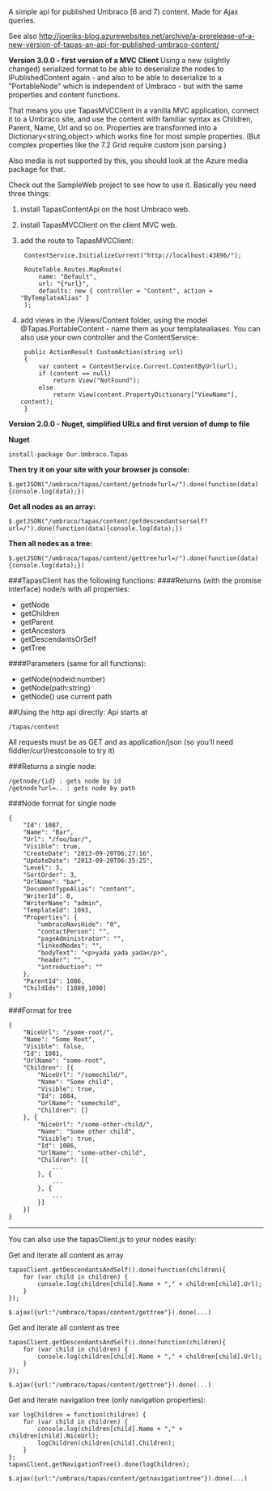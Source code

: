 A simple api for published Umbraco (6 and 7) content. Made for Ajax queries.

See also http://joeriks-blog.azurewebsites.net/archive/a-prerelease-of-a-new-version-of-tapas-an-api-for-published-umbraco-content/

**Version 3.0.0 - first version of a MVC Client**
Using a new (slightly changed) serialized format to be able to deserialize the nodes to IPublishedContent again - and also to be able
to deserialize to a "PortableNode" which is independent of Umbraco - but with the same properties and content functions.

That means you use TapasMVCClient in a vanilla MVC application, connect it to a Umbraco site, and use the content with familiar
syntax as Children, Parent, Name, Url and so on. Properties are transformed into a Dictionary<string,object> which works fine for most
simple properties. (But complex properties like the 7.2 Grid require custom json parsing.) 

Also media is not supported by this, you should look at the Azure media package for that.

Check out the SampleWeb project to see how to use it. Basically you need three things:
1) install TapasContentApi on the host Umbraco web.
2) install TapasMVCClient on the client MVC web.
3) add the route to TapasMVCClient:

        ContentService.InitializeCurrent("http://localhost:43896/");

        RouteTable.Routes.MapRoute(
            name: "Default",
            url: "{*url}",
            defaults: new { controller = "Content", action = "ByTemplateAlias" }
        );

4) add views in the /Views/Content folder, using the model @Tapas.PortableContent - name them as your
templatealiases. You can also use your own controller and the ContentService:

        public ActionResult CustomAction(string url)
        {
            var content = ContentService.Current.ContentByUrl(url);
            if (content == null)
                return View("NotFound");
            else
                return View(content.PropertyDictionary["ViewName"], content);
        }


**Version 2.0.0 - Nuget, simplified URLs and first version of dump to file**

**Nuget**

	install-package Our.Umbraco.Tapas

**Then try it on your site with your browser js console:**

	$.getJSON("/umbraco/tapas/content/getnode?url=/").done(function(data){console.log(data);})


**Get all nodes as an array:**

	$.getJSON("/umbraco/tapas/content/getdescendantsorself?url=/").done(function(data){console.log(data);})

**Then all nodes as a tree:**

	$.getJSON("/umbraco/tapas/content/gettree?url=/").done(function(data){console.log(data);})

###TapasClient has the following functions:
####Returns (with the promise interface) node/s with all properties:
* getNode
* getChildren
* getParent
* getAncestors
* getDescendantsOrSelf
* getTree

####Parameters (same for all functions):
* getNode(nodeid:number)
* getNode(path:string)
* getNode() use current path

##Using the http api directly:
Api starts at 

	/tapas/content

All requests must be as GET and as application/json (so you'll need fiddler/curl/restconsole to try it)

###Returns a single node:

	/getnode/{id} : gets node by id 
	/getnode?url=.. : gets node by path

###Node format for single node

	{
		"Id": 1087,
		"Name": "Bar",
		"Url": "/foo/bar/",
		"Visible": true,
		"CreateDate": "2013-09-20T06:27:16",
		"UpdateDate": "2013-09-20T06:35:25",
		"Level": 3,
		"SortOrder": 3,
		"UrlName": "bar",
		"DocumentTypeAlias": "content",
		"WriterId": 0,
		"WriterName": "admin",
		"TemplateId": 1093,
		"Properties": {
			"umbracoNaviHide": "0",
			"contactPerson": "",
			"pageAdministrator": "",
			"linkedNodes": "",
			"bodyText": "<p>yada yada yada</p>",
			"header": "",
			"introduction": ""
		},
		"ParentId": 1086,
		"ChildIds": [1089,1090]
	}

###Format for tree

	{
		"NiceUrl": "/some-root/",
		"Name": "Some Root",
		"Visible": false,
		"Id": 1081,
		"UrlName": "some-root",
		"Children": [{
			"NiceUrl": "/somechild/",
			"Name": "Some child",
			"Visible": true,
			"Id": 1084,
			"UrlName": "somechild",
			"Children": []
		}, {
			"NiceUrl": "/some-other-child/",
			"Name": "Some other child",
			"Visible": true,
			"Id": 1086,
			"UrlName": "some-other-child",
			"Children": [{
				...
			}, {
				...
			}, {
				...
			}]
		}]
	}


---

You can also use the tapasClient.js to your nodes easily:

Get and iterate all content as array

	tapasClient.getDescendantsAndSelf().done(function(children){
		for (var child in children) {
			console.log(children[child].Name + "," + children[child].Url);
		}
	});

	$.ajax({url:"/umbraco/tapas/content/gettree"}).done(...)

Get and iterate all content as tree

	tapasClient.getDescendantsAndSelf().done(function(children){
		for (var child in children) {
			console.log(children[child].Name + "," + children[child].Url);
		}
	});

	$.ajax({url:"/umbraco/tapas/content/gettree"}).done(...)


Get and iterate navigation tree (only navigation properties):

    var logChildren = function(children) {
		for (var child in children) {
			console.log(children[child].Name + "," + children[child].NiceUrl);
			logChildren(children[child].Children);
		}
	};
	tapasClient.getNavigationTree().done(logChildren);

	$.ajax({url:"/umbraco/tapas/content/getnavigationtree"}).done(...)



